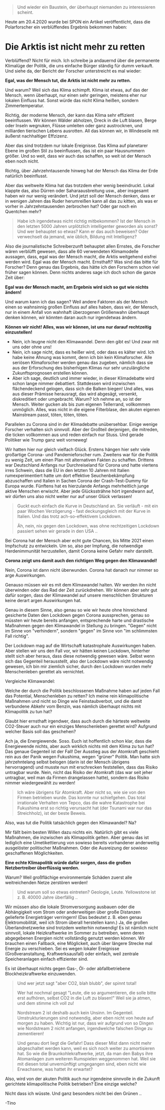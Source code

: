 > Und wieder ein Baustein, der überhaupt niemanden zu interessieren scheint.

Heute am 20.4.2020 wurde bei SPON ein Artikel veröffentlicht, dass die Polarforscher ein verblüffendes Ergebnis bekommen haben:

# Die Arktis ist nicht mehr zu retten

Verblüffend?  Nicht für mich.  Ich schreibe ja andauernd über die permanente Klimalüge der Politik,
die uns einfache Bürger ständig für dumm verkauft.  Und siehe da, der Bericht der Forscher unterstreicht es mal wieder:

**Egal, was der Mensch tut, die Arktis ist nicht mehr zu retten.**

Und warum?  Weil sich das Klima schimpft.  Klima ist etwas, auf das der Mensch, wenn überhaupt,
nur einen sehr geringen, meistens eher nur lokalen Einfluss hat.
Sonst würde das nicht Klima heißen, sondern Zimmertemperatur.

Richtig, der moderne Mensch, der kann das Klima sehr effizient beeinflussen.  Wir können Wälder abholzen,
Dreck in die Luft blasen, Berge oder Inseln wegnuken, Flüsse umleiten oder ganz austrocknen,
und milliarden tierischen Lebens ausrotten.  All das können wir, in Windeseile mit äußerst nachhaltiger Effzizenz.

Aber das sind trotzdem nur lokale Ereignisse.  Das Klima auf planetarer Ebene im großen Stil zu beeinflussen,
das ist ein paar Hausnummern größer.  Und so weit, dass wir auch das schaffen, so weit ist der Mensch eben noch nicht.

Richtig, über Jahrzehntausende hinweg hat der Mensch das Klima der Erde natürlich beeinflusst.

Aber das weltweite Klima hat das trotzdem eher wenig beeindruckt.  Lokal klappte das, also Dürren oder Saharaausbreitung usw.,
aber insgesamt haben wir nur wenig verändert.  Und jetzt soll der Mensch denken, dass er in wenigen Jahren das Ruder
herumreißen kann all das zu kitten, als was er vorher in Jahrzehntausenden zerbrochen hat?  Oder gar noch ein Quentchen mehr?

> Habe ich irgendetwas nicht richtig mitbekommen?  Ist der Mensch in den letzten 5000 Jahren urplötzlich intelligenter
> geworden als sonst?  Und wer behauptet so etwas?  Kann er das auch beweisen?  Oder verwechselt da jemand,
> wie üblich, Bildung mit Intelligenz?

Also die journalistische Schreiberzunft behauptet allen Ernstes, die Forscher wären verblüfft gewesen,
dass alle 60 verwendeten Klimamodelle aussagen, dass, egal was der Mensch macht, die Arktis weitgehend
eisfrei werden wird.  Egal was der Mensch macht.  Ernsthaft?  Was sind das bitte für Forscher?
Denn genau das Ergebnis, das hätte ich den Forschern schon viel früher sagen können.
Denn nichts anderes sage ich doch schon die ganze Zeit über:

**Egal was der Mensch macht, am Ergebnis wird sich so gut wie nichts ändern!**

Und warum kann ich das sagen?  Weil andere Faktoren als der Mensch einen so wahnsinnig großen Einfluss auf alles haben,
dass wir, der Mensch, nur in einem Anfall von wahnhaft überzogenen Größenwahn überhaupt denken können,
wir könnten daran auch nur irgendetwas ändern.

**Können wir nicht!  Alles, was wir können, ist uns nur darauf rechtzeitig einzustellen!**

- Nein, ich leugne nicht den Klimawandel.  Denn den gibt es!  Und zwar mit uns oder ohne uns!
- Nein, ich sage nicht, dass es heißer wird, oder dass es kälter wird.  Ich habe keine Ahnung was kommt,
  denn ich bin kein Klimaforscher.  Alle seriösen Klimaforscher werden genau das zugeben, nämlich dass sie aus der
  Erforschung des bisherhigen Klimas nur sehr unzulängliche Zukunftsprognosen erstellen können.
- Aber ich sage, deutlich und immer wieder, in dieser Klimadebatte wird schon lange nimmer debattiert.
  Stattdessen wird inzwischen flächendeckend gelogen, dass sich die Balken biegen!
  Und alles, was aus dieser Prämisse herausragt, das wird abgesägt, versenkt, diskreditiert oder umgebracht.
  Warum?  Ich nehme an, so ist der Mensch.  Weiter gucken als bis zum eigenen Tellerrand, vollkommen unmöglich.
  Alles, was nicht in die eigene Filterblase, den akuten eigenen Mainstream passt, töten, töten, töten.

Parallelen zu Corona sind in der Klimadebatte unübersehbar.  Einige wenige Forscher verhalten sich sinnvoll.
Aber der Großteil derjenigen, die mitreden, die ticken vollkommen aus und reden einfach nur Stuss.
Und gerade Politiker wie Trump ganz weit vorneweg!

Wir hatten hier nur gleich vielfach Glück.  Erstens hängen hier sehr viele großartige Corona- und Pandemieforscher
rum.  Zweitens war für die Politik zu wenig Zeit, um einen Plan mit alternativen Fakten zu schaffen.  Drittens
war Deutschland Anfangs nur Durchreiseland für Corona und hatte viertens irres Schwein, dass die EU in den letzten
10 Jahren mit Italien rumexperimentiert hatte um dort effektive Seuchenbekämpfung abzuschaffen und Italien
in Sachen Corona der Crash-Test-Dummy für Europa wurde.  Fünftens hat es hierzulande Anfangs mehrheitlich
junge aktive Menschen erwischt.  Aber jede Glückssträhne hört irgendwann auf, wir dürfen uns also nicht weiter
nur auf unser Glück verlassen!

> Guckt euch einfach die Kurve in Deutschland an.  Sie verläuft - mit ein paar Wochen Verzögerung - fast
> deckungsgleich mit der Kurve in Italien.  Und das trotz ach-so-effektivem Lockdown.
>
> Äh, nein, nix gegen den Lockdown, was ohne rechtzeitigen Lockdown passiert sehen wir gerade in den USA ..

Bei Corona hat der Mensch aber echt gute Chancen, bis Mitte 2021 einen Impfschutz zu entwickeln.
Um so, also per Impfung, die notwendige Herdenimmunität herzustellen, damit Corona keine Gefahr mehr darstellt.

**Corona zeigt uns damit auch den richtigen Weg gegen den Klimawandel!**

Nein, Corona ist dann nicht überwunden.  Corona hat danach nur nimmer so arge Auswirkungen.

Genauso müssen wir es mit dem Klimawandel halten.  Wir werden ihn nicht überwinden oder das Rad der Zeit zurückdrehen.
Wir können aber sehr gut dafür sorgen, dass der Klimawandel auf unsere menschlichen Strukturen keine derart argen
Auswirkungen hat.

Genau in diesem Sinne, also genau so wie wir heute ohne hinreichend gesicherte Daten den Lockdown gegen Corona aussprechen,
genau so müssten wir heute bereits anfangen, entsprechende harte und drastische Maßnahmen gegen den Klimawandel in
Stellung zu bringen.  "Gegen" nicht im Sinne von "verhindern", sondern "gegen" im Sinne von "im schlimmsten Fall richtig".

Der Lockdown mag auf die Wirtschaft katastrophale Auswirkungen haben.  Aber stellen wir uns den Fall vor,
wir hätten keinen Lockdown, hinterher stellt sich aber heraus, dass diese notwendig gewesen wäre.
Selbst wenn sich das Gegenteil herausstellt, also der Lockdown wäre nicht notwendig gewesen,
ich bin mir ziemlich sicher, durch den Lockdown wurden mehr Menschenleben gerettet als vernichtet.

Vergleiche Klimawandel:

Welche der durch die Politik beschlossenen Maßnahme haben auf jeden Fall das Potential,
Menschenleben zu retten?  Ich meine rein klimapolitische Maßnahmen und nicht so Dinge wie Feinstaubverbot,
und die damit verbundene Abkehr vom Benzin, was nämlich überhaupt nichts mit Klimapolitik zu tun hat?

Glaubt hier ernsthaft irgendwer, dass auch durch die härteste weltweite CO2-Steuer auch nur ein einziges
Menschenleben gerettet wird?  Aufgrund welcher Basis soll das geschehen?

Ach ja, die Energiewende.  Soso.  Euch ist hoffentlich schon klar, dass die Energiewende nichts, aber auch wirklich
nichts mit dem Klima zu tun hat?  Das genaue Gegenteil ist der Fall!  Der Ausstieg aus der Atomkraft geschieht
rein aus der Panik wegen Fukushima, wegen "grüner" Politik.  Man hatte sich jahrzehntelang selbst belogen
(darin ist der Mensch übrigens hervorragend) und musste nun mit erschrecken feststellen, dass das Risiko
untragbar wurde.  Nein, nicht das Risiko der Atomkraft (das war seit jeher untragbar, weil man da Firmen
drangelassen hatte), sondern das Risiko nimmer wiedergewählt zu werden!

> Ich wäre übrigens für Atomkraft.  Aber nicht so, wie sie von den Firmen betrieben wurde.
> Das konnte nur schiefgehen.  Das total irrationale Verhalten von Tepco, das die wahre Katastrophe bei Fukushima
> erst so richtig verursacht hat (der Tsunami war nur das Streichholz), ist der beste Beweis.

Also, was tut die Politik tatsächlich gegen den Klimawandel?  Na?

Mir fällt beim besten Willen dazu nichts ein.  Natürlich gibt es viele Maßnahmen, die inzwischen als Klimapolitik gelten.
Aber genau das ist lediglich eine Umetikettierung von sowieso bereits vorhandener anderweitig ausgelöster politischer
Maßnahmen.  Oder die Ausreizung der sowieso geschaffenen Möglichkeiten.

**Eine echte Klimapolitik würde dafür sorgen, dass die großen Netzbertreiber überflüssig werden.**

Warum?  Weil großflächige environmentale Schäden zuerst alle weitreichenden Netze zerstören werden!

> Und warum soll so etwas eintreten?  Geologie, Leute.  Yellowstone ist z. B. 40000 Jahre überfällig ..

Wir müssen also die lokale Stromversorgung ausbauen oder die Abhängigkeit vom Strom oder anderweitigen
über große Distanzen gelieferte Energieträger verringern!  (Das bedeutet z. B. eben genau Elektromobilität,
weil ich Strom überall herstellen kann.)  Ja, die großen Überlandnetzwerke sind trotzdem weiterhin notwendig!
Es ist nämlich nicht sinnvoll, lokale Heizkraftwerke im Sommer zu betreiben, wenn deren abgegebenen
Energien nicht vollständig genutzt werden können.  Wir brauchen einen Fallback, eine Möglickeit,
auch über längere Strecke mal Energie zu verschieben.  Sei es wegen lokaler Ereignisse (Großveranstaltung,
Kraftwerksausfall) oder einfach, weil zentrale Speicheranlagen einfach effizienter sind.

Es ist überhaupt nichts gegen Gas-, Öl- oder abfallbetriebene Blockheizkraftwerke einzuwenden.

> Und wer jetzt sagt "aber CO2, blah blubb", der spinnt total!
>
> Wer hat nochmal gesagt "Leute, die so argumentieren, die solle bitte erst aufhören,
> selbst CO2 in die Luft zu blasen!"  Weil sie ja atmen, und dem stimme ich voll zu!
>
> Nordstream 2 ist deshalb auch kein Unsinn.  Im Gegenteil.  Umstrukturierungen sind notwendig,
> aber eben nicht von heute auf morgen zu haben.  Wichtig ist nur, dass wir aufgrund von so
> Dingen wie Nordstream 2 nicht anfangen, irgendwelche falschen Dinge zu zementieren!
>
> Und genau dort liegt die Gefahr!  Dass dieser Mist dann nicht mehr abgeschaltet werden kann,
> weil es sich noch weiter zu amortisieren hat.  So wie die Braunkohlekraftwerke, jetzt, da man
> den Babys ihre Atomanlagen zum weiteren Rumspielen weggenommen hat.  Weil sie mit diesen total
> unvernünftigt umgegangen sind, eben nicht wie Erwachsene, was hattet ihr erwartet?

Also, wird von der akuten Politik auch nur irgendeine sinnvolle in die Zukunft gerichtete klimapolitische
Politik betrieben?  Eine einzige welche?

Nicht dass ich wüsste.  Und ganz besonders nicht bei den Grünen ..

-Tino

